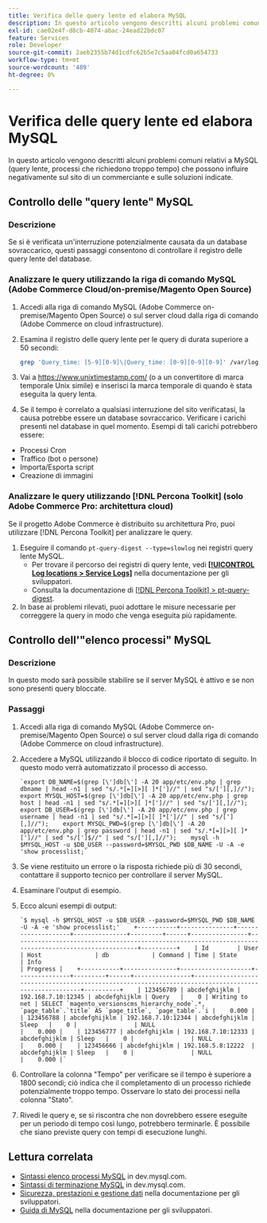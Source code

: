 ```yaml
---
title: Verifica delle query lente ed elabora MySQL
description: In questo articolo vengono descritti alcuni problemi comuni relativi a MySQL (query lente, processi che richiedono troppo tempo) che possono influire negativamente sul sito di un commerciante e sulle soluzioni indicate.
exl-id: cae02e4f-d8cb-4074-abac-24ead22bdc07
feature: Services
role: Developer
source-git-commit: 2aeb2355b74d1cdfc62b5e7c5aa04fcd0a654733
workflow-type: tm+mt
source-wordcount: '489'
ht-degree: 0%

---
```


# Verifica delle query lente ed elabora MySQL

In questo articolo vengono descritti alcuni problemi comuni relativi a MySQL (query lente, processi che richiedono troppo tempo) che possono influire negativamente sul sito di un commerciante e sulle soluzioni indicate.

## Controllo delle &quot;query lente&quot; MySQL

### Descrizione

Se si è verificata un&#39;interruzione potenzialmente causata da un database sovraccarico, questi passaggi consentono di controllare il registro delle query lente del database.

### Analizzare le query utilizzando la riga di comando MySQL (Adobe Commerce Cloud/on-premise/Magento Open Source)

1. Accedi alla riga di comando MySQL (Adobe Commerce on-premise/Magento Open Source) o sul server cloud dalla riga di comando (Adobe Commerce on cloud infrastructure).
1. Esamina il registro delle query lente per le query di durata superiore a 50 secondi:

   ```bash
   grep 'Query_time: [5-9][0-9]\|Query_time: [0-9][0-9][0-9]' /var/log/mysql/mysql-slow.log -A 3
   ```

1. Vai a <https://www.unixtimestamp.com/> (o a un convertitore di marca temporale Unix simile) e inserisci la marca temporale di quando è stata eseguita la query lenta.
1. Se il tempo è correlato a qualsiasi interruzione del sito verificatasi, la causa potrebbe essere un database sovraccarico. Verificare i carichi presenti nel database in quel momento. Esempi di tali carichi potrebbero essere:

* Processi Cron
* Traffico (bot o persone)
* Importa/Esporta script
* Creazione di immagini


### Analizzare le query utilizzando [!DNL Percona Toolkit] (solo Adobe Commerce Pro: architettura cloud)

Se il progetto Adobe Commerce è distribuito su architettura Pro, puoi utilizzare [!DNL Percona Toolkit] per analizzare le query.

1. Eseguire il comando `pt-query-digest --type=slowlog` nei registri query lente MySQL.
   * Per trovare il percorso dei registri di query lente, vedi **[[!UICONTROL Log locations > Service Logs]](https://experienceleague.adobe.com/docs/commerce-cloud-service/user-guide/develop/test/log-locations.html?lang=it)** nella documentazione per gli sviluppatori.
   * Consulta la documentazione di [[!DNL Percona Toolkit] > pt-query-digest](https://www.percona.com/doc/percona-toolkit/LATEST/pt-query-digest.html#pt-query-digest).
1. In base ai problemi rilevati, puoi adottare le misure necessarie per correggere la query in modo che venga eseguita più rapidamente.

## Controllo dell&#39;&quot;elenco processi&quot; MySQL

### Descrizione

In questo modo sarà possibile stabilire se il server MySQL è attivo e se non sono presenti query bloccate.

### Passaggi

1. Accedi alla riga di comando MySQL (Adobe Commerce on-premise/Magento Open Source) o sul server cloud dalla riga di comando (Adobe Commerce on cloud infrastructure).
1. Accedere a MySQL utilizzando il blocco di codice riportato di seguito. In questo modo verrà automatizzato il processo di accesso.

   ```MySQL
   `export DB_NAME=$(grep [\']db[\'] -A 20 app/etc/env.php | grep dbname | head -n1 | sed "s/.*[=][>][ ]*[']//" | sed "s/['][,]//");    export MYSQL_HOST=$(grep [\']db[\'] -A 20 app/etc/env.php | grep host | head -n1 | sed "s/.*[=][>][ ]*[']//" | sed "s/['][,]//");    export DB_USER=$(grep [\']db[\'] -A 20 app/etc/env.php | grep username | head -n1 | sed "s/.*[=][>][ ]*[']//" | sed "s/['][,]//");    export MYSQL_PWD=$(grep [\']db[\'] -A 20 app/etc/env.php | grep password | head -n1 | sed "s/.*[=][>][ ]*[']//" | sed "s/[']$//" | sed "s/['][,]//");    mysql -h $MYSQL_HOST -u $DB_USER --password=$MYSQL_PWD $DB_NAME -U -A -e 'show processlist;`
   ```

1. Se viene restituito un errore o la risposta richiede più di 30 secondi, contattare il supporto tecnico per controllare il server MySQL.
1. Esaminare l&#39;output di esempio.

1. Ecco alcuni esempi di output:

   ```MySQL
   `$ mysql -h $MYSQL_HOST -u $DB_USER --password=$MYSQL_PWD $DB_NAME -U -A -e 'show processlist;'    +-----------+---------------+--------------------+---------------+---------+------+----------------+------------------------------------------------------------------------------------------------------+----------+    | Id        | User          | Host               | db            | Command | Time | State          | Info                                                                                                 | Progress |    +-----------+---------------+--------------------+---------------+---------+------+----------------+------------------------------------------------------------------------------------------------------+----------+    | 123456789 | abcdefghijklm | 192.168.7.10:12345 | abcdefghijklm | Query   |    0 | Writing to net | SELECT `magento_versionscms_hierarchy_node`.*, `page_table`.`title` AS `page_title`, `page_table`.`i |    0.000 |    | 123456788 | abcdefghijklm | 192.168.7.10:12344 | abcdefghijklm | Sleep   |    0 |                | NULL                                                                                                 |    0.000 |    | 123456777 | abcdefghijklm | 192.168.7.10:12333 | abcdefghijklm | Sleep   |    0 |                | NULL                                                                                                 |    0.000 |    | 123456666 | abcdefghijklm | 192.168.5.8:12222  | abcdefghijklm | Sleep   |    0 |                | NULL                                                                                                 |    0.000 |`
   ```

1. Controllare la colonna &quot;Tempo&quot; per verificare se il tempo è superiore a 1800 secondi; ciò indica che il completamento di un processo richiede potenzialmente troppo tempo. Osservare lo stato dei processi nella colonna &quot;Stato&quot;.
1. Rivedi le query e, se si riscontra che non dovrebbero essere eseguite per un periodo di tempo così lungo, potrebbero terminarle. È possibile che siano previste query con tempi di esecuzione lunghi.


## Lettura correlata

* [Sintassi elenco processi MySQL](https://dev.mysql.com/doc/refman/8.0/en/show-processlist.html) in dev.mysql.com.
* [Sintassi di terminazione MySQL](https://dev.mysql.com/doc/refman/8.0/en/kill.html) in dev.mysql.com.
* [Sicurezza, prestazioni e gestione dati](https://developer.adobe.com/commerce/php/best-practices/extensions/security/) nella documentazione per gli sviluppatori.
* [Guida di MySQL](https://experienceleague.adobe.com/it/docs/commerce-operations/installation-guide/prerequisites/database-server/mysql) nella documentazione per gli sviluppatori.
